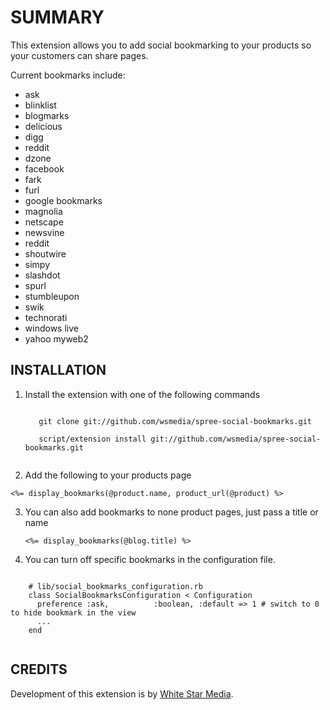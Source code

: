SUMMARY
=======

This extension allows you to add social bookmarking to your products so your customers can share pages.

Current bookmarks include: 
* ask
* blinklist
* blogmarks
* delicious
* digg
* reddit
* dzone
* facebook
* fark
* furl
* google bookmarks
* magnolia
* netscape
* newsvine
* reddit
* shoutwire
* simpy
* slashdot
* spurl
* stumbleupon
* swik
* technorati
* windows live
* yahoo myweb2

INSTALLATION
------------

1. Install the extension with one of the following commands

      <pre><code>
	  git clone git://github.com/wsmedia/spree-social-bookmarks.git
	  
      script/extension install git://github.com/wsmedia/spree-social-bookmarks.git
	  </code></pre>

2. Add the following to your products page
  <pre><code><%= display_bookmarks(@product.name, product_url(@product) %></code></pre>

3. You can also add bookmarks to none product pages, just pass a title or name
   <pre><code><%= display_bookmarks(@blog.title) %></code></pre>
   
4. You can turn off specific bookmarks in the configuration file.
  <pre><code>
    # lib/social_bookmarks_configuration.rb
    class SocialBookmarksConfiguration < Configuration
      preference :ask, 			:boolean, :default => 1 # switch to 0 to hide bookmark in the view
      ...
    end
  </code></pre>

CREDITS
--------

Development of this extension is by [White Star Media][1].

[1]: http://www.whitestarmedia.co.uk/
